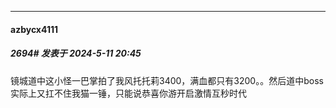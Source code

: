 ﻿
*****

####  azbycx4111  
##### 2694#       发表于 2024-5-11 20:45

镜城道中这小怪一巴掌拍了我风托托莉3400，满血都只有3200。。然后道中boss实际上又扛不住我猫一锤，只能说恭喜你游开启激情互秒时代

